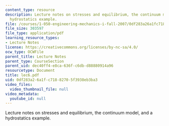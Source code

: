 ```yaml
---
content_type: resource
description: Lecture notes on stresses and equilibrium, the continuum model, and a
  hydrostatics example.
file: /courses/1-050-engineering-mechanics-i-fall-2007/0df283a26a1fc71882705f3938eb3ba3_lec6.pdf
file_size: 303597
file_type: application/pdf
learning_resource_types:
- Lecture Notes
license: https://creativecommons.org/licenses/by-nc-sa/4.0/
ocw_type: OCWFile
parent_title: Lecture Notes
parent_type: CourseSection
parent_uid: dec40ff4-e8ca-636f-c6db-d88880914a96
resourcetype: Document
title: lec6.pdf
uid: 0df283a2-6a1f-c718-8270-5f3938eb3ba3
video_files:
  video_thumbnail_file: null
video_metadata:
  youtube_id: null
---
```

Lecture notes on stresses and equilibrium, the continuum model, and a hydrostatics example.